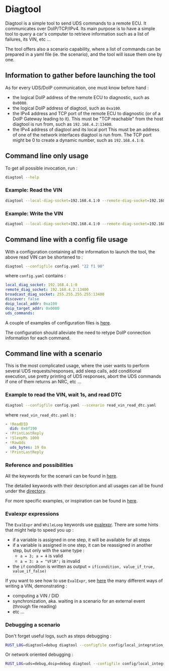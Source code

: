 # Diagtool

Diagtool is a simple tool to send UDS commands to a remote ECU.
It communicates over DoIP/TCP/IPv4.
Its main purpose is to have a simple tool to query a car's computer to retrieve information such as a list of failures, its VIN, etc ...

The tool offers also a scenario capability, where a list of commands can be
prepared in a yaml file (ie. the scenario), and the tool will issue them one by
one.

## Information to gather before launching the tool

As for every UDS/DoIP communication, one must know before hand :

 - the logical DoIP address of the remote ECU to diagnostic, such as `0x0080`.
 - the logical DoIP address of diagtool, such as `0xa100`.
 - the IPv4 address and TCP port of the remote ECU to diagnostic (or of a DoIP
   Gateway leading to it). This must be "TCP reachable" from the host diagtool is
   run from, such as `192.168.4.2:13400`.
 - the IPv4 address of diagtool and its local port
   This must be an address of one of the network interfaces diagtool is run
   from. The TCP port might be 0 to create a dynamic number, such as `192.168.4.1:0`.

## Command line only usage
To get all possible invocation, run :
```bash
diagtool --help
```

### Example: Read the VIN
```bash
diagtool --local-diag-socket=192.168.4.1:0 --remote-diag-socket=192.168.4.2:13400 --doip-local-addr=0xa100 --doip-target-addr=0x0080 "22 f1 90"
```

### Example: Write the VIN
```bash
diagtool --local-diag-socket=192.168.4.1:0 --remote-diag-socket=192.168.4.2:13400 --doip-local-addr=0xa100 --doip-target-addr=0x0080 "2e f1 90 12 22 44 11"
```

## Command line with a config file usage
With a configuration containing all the information to launch the tool, the above read VIN can be shortened to :

```bash
diagtool --configfile config.yaml "22 f1 90"
```

where `config.yaml` contains :

```yaml
local_diag_socket: 192.168.4.1:0
remote_diag_socket: 192.168.4.2:13400
broadcast_diag_socket: 255.255.255.255:13400
discover: false
doip_local_addr: 0xa100
doip_target_addr: 0x0080
uds_commands:
```

A couple of examples of configuration files is [here](./config/).

The configuration should alleviate the need to retype DoIP connection information
for each command.

## Command line with a scenario
This is the most complicated usage, where the user wants to perform several UDS
requests/responses, add sleep calls, add conditional execution, use pretty
printing of UDS responses, abort the UDS commands if one of them returns an NRC,
etc ...

### Example to read the VIN, wait 1s, and read DTC
```bash
diagtool --configfile config.yaml --scenario read_vin_read_dtc.yaml
```

where `read_vin_read_dtc.yaml` is :

```yaml
- !ReadDID
  did: 0x0f190
- !PrintLastReply
- !SleepMs 1000
- !RawUds
  uds_bytes: 19 0a
- !PrintLastReply
```

### Reference and possibilities
All the keywords for the scenarii can be found in
[here](./scenario/reference/references_all.yaml).

The detailed keywords with their description and all usages can all be found
under the [directory](./scenario/reference).

For more specific examples, or inspiration can be found in
[here](./scenario/examples).

### Evalexpr expressions
The `EvalExpr` and `WhileLoop` keywords use
[evalexpr](https://docs.rs/evalexpr/latest/evalexpr). There are some hints that
might help to speed you up :
 - if a variable is assigned in one step, it will be available for all steps
 - if a variable is assigned in one step, it can be reassigned in another step, but only with the same type :
   - `a = 3; a = 4` is valid
   - `a = 3: a = "VF1R";` is invalid
 - the `if` condition is written as output = `if(condition, value_if_true, value_if_false)`

If you want to see how to use `EvalExpr`, see
[here](./scenario/examples/write_vin.yaml) the many different ways of writing a
VIN, demonstrating :
 - computing a VIN / DID
 - synchronization, aka. waiting in a scenario for an external event (through
   file reading)
 - etc ...

### Debugging a scenario ###
Don't forget useful logs, such as steps debugging :
```bash
RUST_LOG=diagtool=debug diagtool --configfile config/local_integration_test.yaml --scenario ./scenario/examples/write_vin.yaml
```

Or network oriented debugging :
```bash
RUST_LOG=uds=debug,doip=debug diagtool --configfile config/local_integration_test.yaml --scenario ./scenario/examples/write_vin.yaml
```
